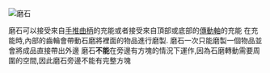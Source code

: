 ![磨石](block:betterwithmods:single_machine)

磨石可以接受來自[手推曲柄](hand_crank.md)的充能或者接受來自頂部或底部的[傳動軸](wooden_axle.md)的充能
在充能時,內部的齒輪會帶動石磨將裡面的物品進行磨製. 磨石一次只能磨製一個物品並會將成品直接帶出外邊
磨石**不能**在旁邊有方塊的情況下運作,因為石磨轉動需要周圍的空間,因此磨石旁邊不能有完整方塊